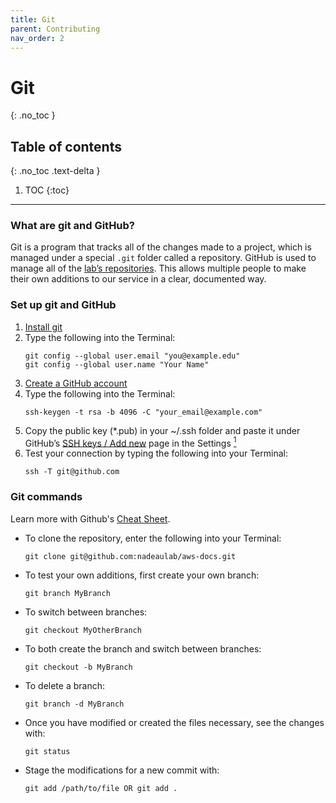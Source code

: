 ```yaml
---
title: Git
parent: Contributing
nav_order: 2
---
```


# Git
{: .no_toc }

## Table of contents
{: .no_toc .text-delta }

1. TOC
{:toc}

---

### What are git and GitHub?
Git is a program that tracks all of the changes made to a project, which is managed under a special `.git` folder called a repository.
GitHub is used to manage all of the [lab’s repositories](https://github.com/nadeaulab).
This allows multiple people to make their own additions to our service in a clear, documented way.

### Set up git and GitHub
1. [Install git](https://git-scm.com/book/en/v2/Getting-Started-Installing-Git)
1. Type the following into the Terminal:
	```
	git config --global user.email "you@example.edu"
	git config --global user.name "Your Name"
	```
1. [Create a GitHub account](https://github.com/)
1. Type the following into the Terminal:
	```
	ssh-keygen -t rsa -b 4096 -C "your_email@example.com"
	```
1. Copy the public key (\*.pub) in your ~/.ssh folder and paste it under GitHub’s
[SSH keys / Add new](https://github.com/settings/ssh/new) page in the Settings
[<sup>1</sup>](https://help.github.com/en/articles/connecting-to-github-with-ssh)
1. Test your connection by typing the following into your Terminal:
	```
	ssh -T git@github.com
	```

### Git commands
Learn more with Github's [Cheat Sheet](https://github.github.com/training-kit/downloads/github-git-cheat-sheet/).
* To clone the repository, enter the following into your Terminal:
	```
	git clone git@github.com:nadeaulab/aws-docs.git
	```
* To test your own additions, first create your own branch:
	```
	git branch MyBranch
	```
* To switch between branches:
	```
	git checkout MyOtherBranch
	```
* To both create the branch and switch between branches:
	```
	git checkout -b MyBranch
	```
* To delete a branch:
	```
	git branch -d MyBranch
	```
* Once you have modified or created the files necessary, see the changes with:
	```
	git status
	```
* Stage the modifications for a new commit with:
	```
	git add /path/to/file OR git add .
	```
